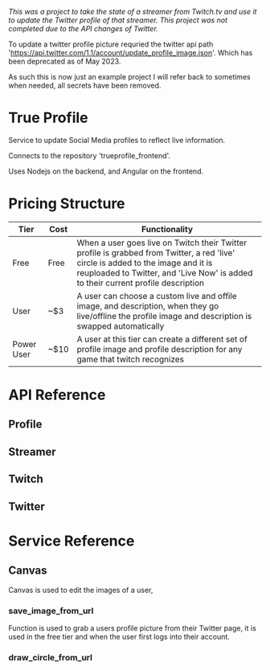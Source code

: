 *This was a project to take the state of a streamer from Twitch.tv and use it to update the Twitter profile of that streamer.  This project was not completed due to the API changes of Twitter.*

To update a twitter profile picture requried the twitter api path 'https://api.twitter.com/1.1/account/update_profile_image.json'.  Which has been deprecated as of May 2023.

As such this is now just an example project I will refer back to sometimes when needed, all secrets have been removed.

# True Profile
Service to update Social Media profiles to reflect live information.

Connects to the repository 'trueprofile_frontend'.

Uses Nodejs on the backend, and Angular on the frontend.

# Pricing Structure

| Tier | Cost | Functionality |
|------|------|-----------------------------------------------------------------------------------------------------------------------------------------------------------------|
| Free | Free | When a user goes live on Twitch their Twitter profile is grabbed from Twitter, a red 'live' circle is added to the image and it is reuploaded to Twitter, and 'Live Now' is added to their current profile description |
| User | ~$3 | A user can choose a custom live and offile image, and description, when they go live/offline the profile image and description is swapped automatically |
| Power User | ~$10 | A user at this tier can create a different set of profile image and profile description for any game that twitch recognizes |

# API Reference

## Profile

## Streamer

## Twitch

## Twitter


# Service Reference

## Canvas
Canvas is used to edit the images of a user, 

### save_image_from_url
Function is used to grab a users profile picture from their Twitter page, it is used in the free tier and when the user first logs into their account.

### draw_circle_from_url 
